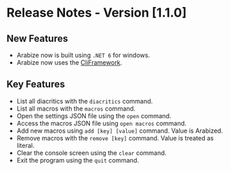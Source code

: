 # Release Notes - Version [1.1.0]

## New Features

- Arabize now is built using `.NET 6` for windows.
- Arabize now uses the [CliFramework](https://github.com/yojoecapital/CliFramework).

## Key Features

- List all diacritics with the `diacritics` command.
- List all macros with the `macros` command.
- Open the settings JSON file using the `open` command.
- Access the macros JSON file using `open macros` command.
- Add new macros using `add [key] [value]` command. Value is Arabized.
- Remove macros with the `remove [key]` command. Value is treated as literal.
- Clear the console screen using the `clear` command.
- Exit the program using the `quit` command.